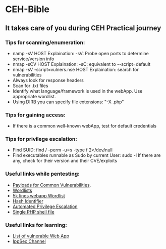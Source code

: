 # CEH-Bible
## It takes care of you during CEH Practical journey


### Tips for scanning/enumeration:
+ namp -sV HOST Explaination: -sV: Probe open ports to determine service/version info
+ nmap -sCV HOST Explaination: -sC: equivalent to --script=default
+ nmap -sV -script=vulners.nse HOST Explaination: search for vulnerabilities
+ Always look for response headers
+ Scan for .txt files
+ Identify what language/framework is used in the webApp. Use appropriate wordlist.
+ Using DIRB you can specify file extensions: "-X .php"

### Tips for gaining access:
+ If there is a common well-known webApp, test for default credentials

### Tips for privilege escalation:
+ Find SUID: find / -perm -u=s -type f 2>/dev/null
+ Find executables runnable as Sudo by current User: sudo -l
  If there are any, check for their version and their CVE/exploits 

### Useful links while pentesting:
+ [Payloads for Common Vulnerabilities](https://github.com/swisskyrepo/PayloadsAllTheThings/tree/master).
+ [Wordlists](https://github.com/danielmiessler/SecLists)
+ [5k lines webapp Wordlist](https://github.com/Bo0oM/fuzz.txt/blob/master/fuzz.txt#L5329)
+ [Hash Identifier](https://hashes.com/en/tools/hash_identifier)
+ [Automated Privilege Escalation](https://github.com/carlospolop/PEASS-ng)
+ [Single PHP shell file](https://github.com/flozz/p0wny-shell)

### Useful links for learning:
+ [List of vulnerable Web App](https://www.theprohack.com/p/web-hacking-practice-list-of-vulnerable.html)
+ [IppSec Channel](https://www.youtube.com/@ippsec/featured)
